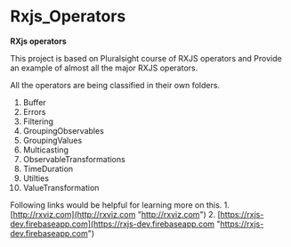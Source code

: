 # Rxjs_Operators
**RXjs operators**

This project is based on Pluralsight course of RXJS operators and Provide an example of almost all the major RXJS operators. 


All the operators are being classified in their own folders. 

1. Buffer
2. Errors
3. Filtering
4. GroupingObservables
5. GroupingValues
6. Multicasting
7. ObservableTransformations
8. TimeDuration
9. Utilties
10. ValueTransformation

Following links would be helpful for learning more on this. 
1.[http://rxviz.com](http://rxviz.com "http://rxviz.com")
2. [https://rxjs-dev.firebaseapp.com](https://rxjs-dev.firebaseapp.com "https://rxjs-dev.firebaseapp.com")
